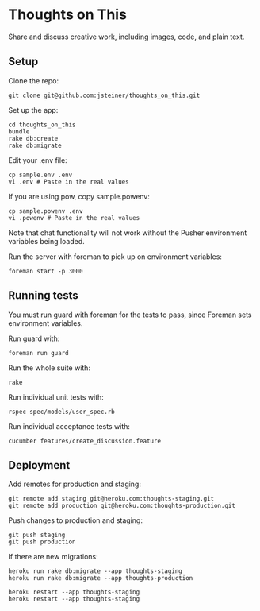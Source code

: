 Thoughts on This
================

Share and discuss creative work, including images, code, and plain text.

Setup
-----

Clone the repo:

    git clone git@github.com:jsteiner/thoughts_on_this.git

Set up the app:

    cd thoughts_on_this
    bundle
    rake db:create
    rake db:migrate

Edit your .env file:

    cp sample.env .env
    vi .env # Paste in the real values

If you are using pow, copy sample.powenv:

    cp sample.powenv .env
    vi .powenv # Paste in the real values

Note that chat functionality will not work without the Pusher environment variables being loaded.

Run the server with foreman to pick up on environment variables:

    foreman start -p 3000

Running tests
-------------

You must run guard with foreman for the tests to pass, since Foreman sets
environment variables.

Run guard with:

    foreman run guard

Run the whole suite with:

    rake

Run individual unit tests with:

    rspec spec/models/user_spec.rb

Run individual acceptance tests with:

    cucumber features/create_discussion.feature

Deployment
----------

Add remotes for production and staging:

    git remote add staging git@heroku.com:thoughts-staging.git
    git remote add production git@heroku.com:thoughts-production.git

Push changes to production and staging:

    git push staging
    git push production

If there are new migrations:

    heroku run rake db:migrate --app thoughts-staging
    heroku run rake db:migrate --app thoughts-production

    heroku restart --app thoughts-staging
    heroku restart --app thoughts-staging
